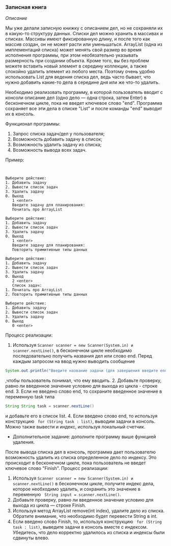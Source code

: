 ### Записная книга
*Описание*

Мы уже делали записную книжку с описанием дел, но не сохраняли их в какую-то структуру данных. Списки дел можно хранить 
в массивах и списках. Массивы имеют фиксированную длину, и после того как массив создан, он не может расти или уменьшаться. 
ArrayList (одна из имплементаций списка) может менять свой размер во время исполнения программы, при этом необязательно 
указывать размерность при создании объекта. Кроме того, вы без проблем можете вставить новый элемент в середину коллекции, 
а также спокойно удалить элемент из любого места. Поэтому очень удобно использовать List для ведения списка дел, ведь 
часто бывает, что нужно добавить какие-то дела в середине дня или же что-то удалить.

Необходимо реализовать программу, в которой пользователь вводит с консоли описание дел (одно дело — одна строка, затем 
Enter) в бесконечном цикле, пока не введет ключевое слово "end". Программа сохраняет все эти дела в списке "List" и 
после команды "end" выводит их в консоль.


Функционал программы:
1. Запрос списка задач/дел у пользователя;
2. Возможность добавить задачу в список;
3. Возможность удалить задачу из списка;
4. Возможность вывода всех задач.

Пример:
```text


Выберите действие:
1. Добавить задачу
2. Вывести список задач
3. Удалить задачу
0. Выход
   1 <enter>
   Введите задачу для планирования:
   Почитать про ArrayList

Выберите действие:
1. Добавить задачу
2. Вывести список задач
3. Удалить задачу
0. Выход
   1 <enter>
   Введите задачу для планирования:
   Повторить примитивные типы данных

Выберите действие:
1. Добавить задачу
2. Вывести список задач
3. Удалить задачу
0. Выход
   2 <enter>
   Список задач:
1. Почитать про ArrayList
2. Повторить примитивные типы данных

Выберите действие:
1. Добавить задачу
2. Вывести список задач
3. Удалить задачу
0. Выход
   0 <enter>
```
Процесс реализации:
1. Используя ```Scanner scanner = new Scanner(System.in) и scanner.nextLine()```, в бесконечном цикле необходимо последовательно 
   получить названия дел или слово end. Перед каждым запросом на ввод нужно выводить сообщение 
```java   
System.out.println("Введите название задачи (для завершения введите end)")
```
,чтобы пользователь понимал, что ему вводить.
2.  Добавьте проверку, равно ли введенное значение условию для выхода из цикла - строке end.
3.  Если не введено слово end, то сохраните введенное значение в переменную task типа 
```java    
String String task = scanner.nextLine() 
```   
   и добавьте его в список list.
4. Если введено слово end, то используя конструкцию ``` for (String task : list)```, выводим задачи в консоль. 
   Можно также вывести и индекс, иcпользуя локальный счетчик.

* Дополнительное задание: дополните программу выше функцией удаления.

После вывода списка дел в консоль, программа дает пользователю возможность удалить из списка определенное дело по индексу.
Это происходит в бесконечном цикле, пока пользователь не введет ключевое слово "Finish".
Процесс реализации:
1. Используя ```Scanner scanner = new Scanner(System.in) и scanner.nextLine()``` в бесконечном цикле, получите индекс дела,
   которое необходимо удалить, и сохранить это значение в переменную ``` String input = scanner.nextLine()```.
2. Добавьте проверку, равно ли введенное значение условию для выхода из цикла — строке Finish.
3. Используя метод ArrayList remove(int index), удалите дело из списка. Обратите внимание, что необходимо будет 
   перевести String в int.
4. Если введено слово Finish, то, используя конструкцию ``` for (String task : list)```, выведите задачи в консоль вместе с 
   индексом. Убедитесь, что дело корректно удалилось из списка и индексы были сдвинуты влево.
